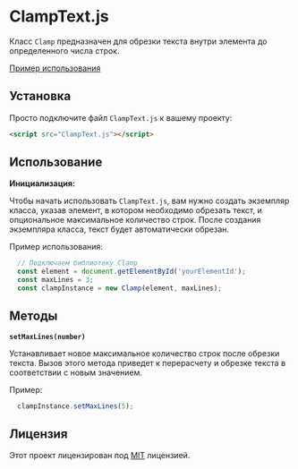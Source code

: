# ClampText.js
Класс `Clamp` предназначен для обрезки текста внутри элемента до определенного числа строк.

[Пример использования](https://ruden2007.github.io/SelectList/)

## Установка

Просто подключите файл `ClampText.js` к вашему проекту:

```html
<script src="ClampText.js"></script>
```

## Использование

**Инициализация:**

   Чтобы начать использовать `ClampText.js`, вам нужно создать экземпляр класса, указав элемент, в котором необходимо обрезать текст, и опциональное максимальное количество строк. После создания экземпляра класса, текст будет автоматически обрезан.

   Пример использования:

  ```javascript
    // Подключаем библиотеку Clamp
    const element = document.getElementById('yourElementId');
    const maxLines = 3;
    const clampInstance = new Clamp(element, maxLines);
   ```

## Методы

**`setMaxLines(number)`**

  Устанавливает новое максимальное количество строк после обрезки текста. Вызов этого метода приведет к перерасчету и обрезке текста в соответствии с новым значением.

  Пример:

  ```javascript
    clampInstance.setMaxLines(5);
   ```

## Лицензия

Этот проект лицензирован под [MIT](LICENSE) лицензией.
